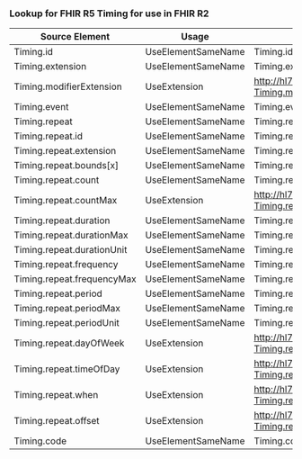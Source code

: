 ### Lookup for FHIR R5 Timing for use in FHIR R2

| Source Element | Usage | Target |
| -------------- | ----- | ------ |
| Timing.id | UseElementSameName | Timing.id |
| Timing.extension | UseElementSameName | Timing.extension |
| Timing.modifierExtension | UseExtension | http://hl7.org/fhir/5.0/StructureDefinition/extension-Timing.modifierExtension |
| Timing.event | UseElementSameName | Timing.event |
| Timing.repeat | UseElementSameName | Timing.repeat |
| Timing.repeat.id | UseElementSameName | Timing.repeat.id |
| Timing.repeat.extension | UseElementSameName | Timing.repeat.extension |
| Timing.repeat.bounds[x] | UseElementSameName | Timing.repeat.bounds[x] |
| Timing.repeat.count | UseElementSameName | Timing.repeat.count |
| Timing.repeat.countMax | UseExtension | http://hl7.org/fhir/5.0/StructureDefinition/extension-Timing.repeat.countMax |
| Timing.repeat.duration | UseElementSameName | Timing.repeat.duration |
| Timing.repeat.durationMax | UseElementSameName | Timing.repeat.durationMax |
| Timing.repeat.durationUnit | UseElementSameName | Timing.repeat.durationUnits |
| Timing.repeat.frequency | UseElementSameName | Timing.repeat.frequency |
| Timing.repeat.frequencyMax | UseElementSameName | Timing.repeat.frequencyMax |
| Timing.repeat.period | UseElementSameName | Timing.repeat.period |
| Timing.repeat.periodMax | UseElementSameName | Timing.repeat.periodMax |
| Timing.repeat.periodUnit | UseElementSameName | Timing.repeat.periodUnits |
| Timing.repeat.dayOfWeek | UseExtension | http://hl7.org/fhir/5.0/StructureDefinition/extension-Timing.repeat.dayOfWeek |
| Timing.repeat.timeOfDay | UseExtension | http://hl7.org/fhir/5.0/StructureDefinition/extension-Timing.repeat.timeOfDay |
| Timing.repeat.when | UseExtension | http://hl7.org/fhir/5.0/StructureDefinition/extension-Timing.repeat.when |
| Timing.repeat.offset | UseExtension | http://hl7.org/fhir/5.0/StructureDefinition/extension-Timing.repeat.offset |
| Timing.code | UseElementSameName | Timing.code |
